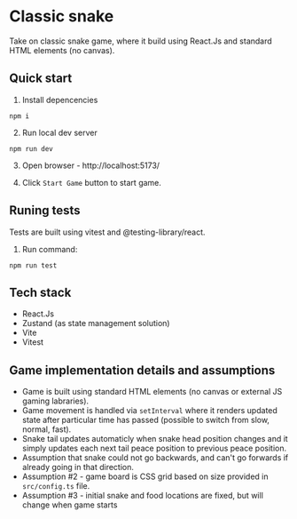 # Classic snake

Take on classic snake game, where it build using React.Js and standard HTML elements (no canvas).

## Quick start

1. Install depencencies

```
npm i
```

2. Run local dev server

```
npm run dev
```

3. Open browser - http://localhost:5173/

4. Click `Start Game` button to start game.

## Runing tests

Tests are built using vitest and @testing-library/react.

1. Run command:

```
npm run test
```

## Tech stack

- React.Js
- Zustand (as state management solution)
- Vite
- Vitest

## Game implementation details and assumptions

- Game is built using standard HTML elements (no canvas or external JS gaming labraries).
- Game movement is handled via `setInterval` where it renders updated state after particular time has passed (possible to switch from slow, normal, fast).
- Snake tail updates automaticly when snake head position changes and it simply updates each next tail peace position to previous peace position.
- Assumption that snake could not go backwards, and can't go forwards if already going in that direction.
- Assumption #2 - game board is CSS grid based on size provided in `src/config.ts` file.
- Assumption #3 - initial snake and food locations are fixed, but will change when game starts
